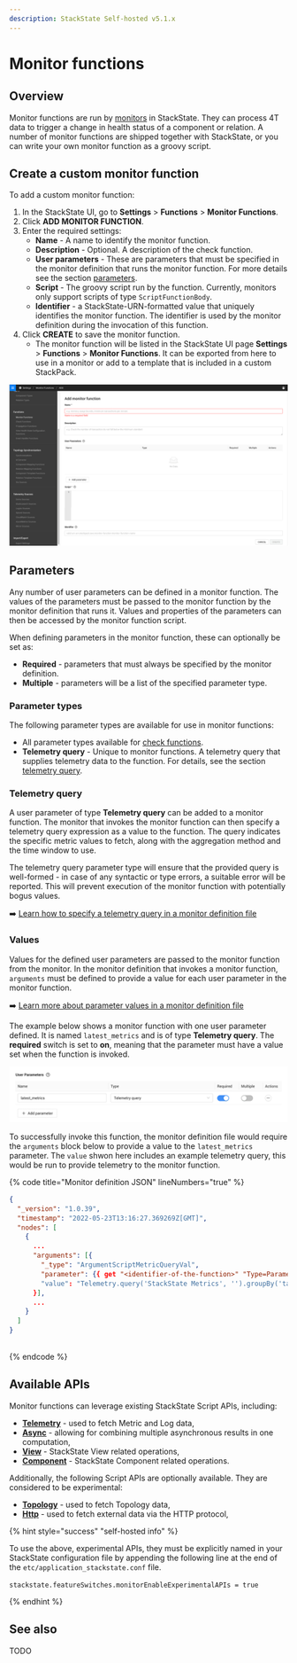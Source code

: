 ```yaml
---
description: StackState Self-hosted v5.1.x
---
```


# Monitor functions

## Overview

Monitor functions are run by [monitors](/use/checks-and-monitors/monitors.md) in StackState. They can process 4T data to trigger a change in health status of a component or relation. A number of monitor functions are shipped together with StackState, or you can write your own monitor function as a groovy script.

## Create a custom monitor function

To add a custom monitor function:

1. In the StackState UI, go to **Settings** >  **Functions** > **Monitor Functions**.
2. Click **ADD MONITOR FUNCTION**.
3. Enter the required settings:
   * **Name** - A name to identify the monitor function.
   * **Description** - Optional. A description of the check function.
   * **User parameters** - These are parameters that must be specified in the monitor definition that runs the monitor function. For more details see the section [parameters](#parameters).
   * **Script** - The groovy script run by the function. Currently, monitors only support scripts of type `ScriptFunctionBody`.
   * **Identifier** - a StackState-URN-formatted value that uniquely identifies the monitor function. The identifier is used by the monitor definition during the invocation of this function.
4. Click **CREATE** to save the monitor function.
   * The monitor function will be listed in the StackState UI page **Settings** >  **Functions** > **Monitor Functions**. It can be exported from here to use in a monitor or add to a template that is included in a custom StackPack.

![Add a custom monitor function](../../../.gitbook/assets/v51_add-monitor-function.png)

## Parameters

Any number of user parameters can be defined in a monitor function. The values of the parameters must be passed to the monitor function by the monitor definition that runs it. Values and properties of the parameters can then be accessed by the monitor function script.

When defining parameters in the monitor function, these can optionally be set as:

- **Required** - parameters that must always be specified by the monitor definition.
- **Multiple** - parameters will be a list of the specified parameter type.

### Parameter types

The following parameter types are available for use in monitor functions:

* All parameter types available for [check functions](/develop/developer-guides/custom-functions/check-functions.md#parameter-types).
* **Telemetry query** - Unique to monitor functions. A telemetry query that supplies telemetry data to the function. For details, see the section [telemetry query](#telemetry-query).

### Telemetry query

A user parameter of type **Telemetry query** can be added to a monitor function. The monitor that invokes the monitor function can then specify a telemetry query expression as a value to the function. The query indicates the specific metric values to fetch, along with the aggregation method and the time window to use.

The telemetry query parameter type will ensure that the provided query is well-formed - in case of any syntactic or type errors, a suitable error will be reported. This will prevent execution of the monitor function with potentially bogus values.

➡️ [Learn how to specify a telemetry query in a monitor definition file](/develop/developer-guides/monitors/monitor-stj-file-format.md#telemetry-query)

### Values

Values for the defined user parameters are passed to the monitor function from the monitor. In the monitor definition that invokes a monitor function, `arguments` must be defined to provide a value for each user parameter in the monitor function.

➡️ [Learn more about parameter values in a monitor definition file](/develop/developer-guides/monitors/monitor-stj-file-format.md#arguments)

The example below shows a monitor function with one user parameter defined. It is named `latest_metrics` and is of type **Telemetry query**. The **required** switch is set to **on**, meaning that the parameter must have a value set when the function is invoked. 

![`latest_metrics` user parameter in a monitor function](/.gitbook/assets/v51_latest_metrics_user_parameter.png)

To successfully invoke this function, the monitor definition file would require the `arguments` block below to provide a value to the `latest_metrics` parameter. The `value` shwon here includes an example telemetry query, this would be run to provide telemetry to the monitor function.

{% code title="Monitor definition JSON" lineNumbers="true" %}
```json
{
  "_version": "1.0.39",
  "timestamp": "2022-05-23T13:16:27.369269Z[GMT]",
  "nodes": [
    {
      ...
      "arguments": [{
        "_type": "ArgumentScriptMetricQueryVal",
        "parameter": {{ get "<identifier-of-the-function>" "Type=Parameter;Name=latest_metrics" }},
        "value": "Telemetry.query('StackState Metrics', '').groupBy('tags.pid', 'tags.createTime', 'host').metricField('cpu_systemPct').start('-1m').aggregation('mean', '15s')"
      }],
      ...
    }
  ]
}
  
```
{% endcode %}

## Available APIs

Monitor functions can leverage existing StackState Script APIs, including:

- [**Telemetry**](/develop/reference/scripting/script-apis/telemetry.md) - used to fetch Metric and Log data,
- [**Async**](/develop/reference/scripting/script-apis/async.md) - allowing for combining multiple asynchronous results in one computation,
- [**View**](/develop/reference/scripting/script-apis/view.md) - StackState View related operations,
- [**Component**](/develop/reference/scripting/script-apis/component.md) - StackState Component related operations.

Additionally, the following Script APIs are optionally available. They are considered to be experimental:

- [**Topology**](/develop/reference/scripting/script-apis/topology.md) - used to fetch Topology data,
- [**Http**](/develop/reference/scripting/script-apis/http.md) - used to fetch external data via the HTTP protocol,

{% hint style="success" "self-hosted info" %}

To use the above, experimental APIs,  they must be explicitly named in your StackState configuration file by appending the following line at the end of the `etc/application_stackstate.conf` file.

`stackstate.featureSwitches.monitorEnableExperimentalAPIs = true`

{% endhint %}

## See also 

TODO
